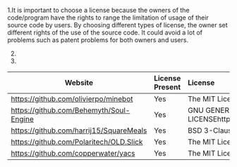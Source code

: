 1.It is important to choose a license because the owners of the code/program have the rights to range the limitation of usage
of their source code by users. By choosing different types of license, the owner set different rights of the use of the source
code. It could avoid a lot of problems such as patent problems for both owners and users. 

2.



10.
Website                                 |License Present| License
----------------------------------------|:--------------|:-------
https://github.com/olivierpo/minebot    |     Yes       | The MIT License (MIT) https://en.wikipedia.org/wiki/MIT_License
https://github.com/Behemyth/Soul-Engine |     Yes       | GNU GENERAL PUBLIC LICENSEhttps://en.wikipedia.org/wiki/GNU_General_Public_License
https://github.com/harrij15/SquareMeals |     Yes       |  BSD 3-Clause LICENSE https://en.wikipedia.org/wiki/BSD_licenses
https://github.com/Polaritech/OLD.Slick |     Yes       | The MIT License (MIT) https://en.wikipedia.org/wiki/MIT_License
https://github.com/copperwater/yacs     |     Yes       | The MIT License (MIT) https://en.wikipedia.org/wiki/MIT_License
